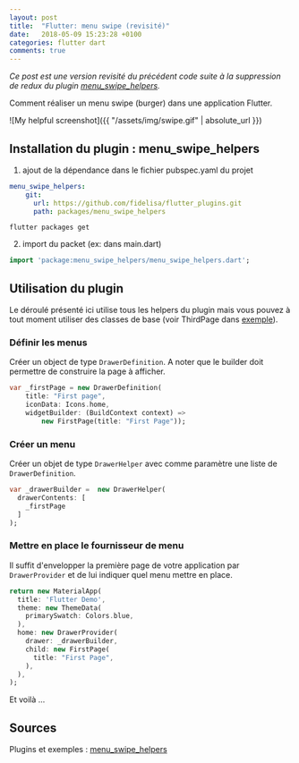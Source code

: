 ```yaml
---
layout: post
title:  "Flutter: menu swipe (revisité)"
date:   2018-05-09 15:23:28 +0100
categories: flutter dart
comments: true
---
```


*Ce post est une version revisité du précédent code suite à la suppression de redux du plugin [menu_swipe_helpers](https://github.com/fidelisa/flutter_plugins/tree/master/packages/menu_swipe_helpers).*

Comment réaliser un menu swipe (burger) dans une application Flutter. 

![My helpful screenshot]({{ "/assets/img/swipe.gif" | absolute_url }})

## Installation du plugin : menu_swipe_helpers

1. ajout de la dépendance dans le fichier pubspec.yaml du projet

```yaml
menu_swipe_helpers:
    git:
      url: https://github.com/fidelisa/flutter_plugins.git
      path: packages/menu_swipe_helpers
```
```shell
flutter packages get
```

2. import du packet (ex: dans main.dart)

```dart
import 'package:menu_swipe_helpers/menu_swipe_helpers.dart';
```

## Utilisation du plugin

Le déroulé présenté ici utilise tous les helpers du plugin mais vous pouvez à tout moment utiliser des classes de base (voir ThirdPage dans [exemple](https://github.com/fidelisa/flutter_plugins/tree/master/packages/menu_swipe_helpers/example)).


### Définir les menus

Créer un object de type `DrawerDefinition`. A noter que le builder doit permettre de construire la page à afficher.

```dart
var _firstPage = new DrawerDefinition(
    title: "First page",
    iconData: Icons.home,
    widgetBuilder: (BuildContext context) =>
        new FirstPage(title: "First Page"));
```

### Créer un menu 

Créer un objet de type `DrawerHelper` avec comme paramètre une liste de `DrawerDefinition`.

```dart
var _drawerBuilder =  new DrawerHelper(
  drawerContents: [
    _firstPage
  ]
);
```

### Mettre en place le fournisseur de menu 

Il suffit d'envelopper la première page de votre application par `DrawerProvider` et de lui indiquer quel menu mettre en place.

```dart
return new MaterialApp(
  title: 'Flutter Demo',
  theme: new ThemeData(
    primarySwatch: Colors.blue,
  ),
  home: new DrawerProvider(
    drawer: _drawerBuilder,
    child: new FirstPage(
      title: "First Page",
    ),
  ),
);
```

Et voilà ...

## Sources 
Plugins et exemples : [menu_swipe_helpers](https://github.com/fidelisa/flutter_plugins/tree/master/packages/menu_swipe_helpers)
